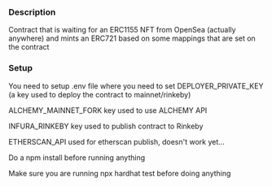 ### Description

Contract that is waiting for an ERC1155 NFT from OpenSea (actually anywhere) and mints an ERC721 based on some mappings that are set on the contract

### Setup

You need to setup .env file where you need to set DEPLOYER_PRIVATE_KEY (a key used to deploy the contract to mainnet/rinkeby)

ALCHEMY_MAINNET_FORK key used to use ALCHEMY API

INFURA_RINKEBY key used to publish contract to Rinkeby

ETHERSCAN_API used for etherscan publish, doesn't work yet...

Do a npm install before running anything

Make sure you are running npx hardhat test before doing anything
